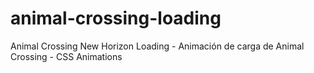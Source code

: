 # animal-crossing-loading
Animal Crossing New Horizon Loading - Animación de carga de Animal Crossing - CSS Animations
